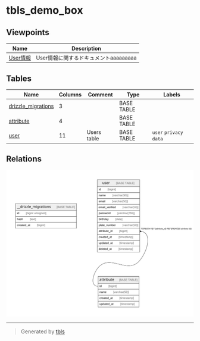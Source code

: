 # tbls_demo_box

## Viewpoints

| Name | Description |
| ---- | ----------- |
| [User情報](viewpoint-0.html) | User情報に関するドキュメントaaaaaaaaa |

## Tables

| Name | Columns | Comment | Type | Labels |
| ---- | ------- | ------- | ---- | ------ |
| [drizzle_migrations](drizzle_migrations.html) | 3 |  | BASE TABLE |  |
| [attribute](attribute.html) | 4 |  | BASE TABLE |  |
| [user](user.html) | 11 | Users table | BASE TABLE | `user` `privacy data` |

## Relations

![er](schema.svg)

---

> Generated by [tbls](https://github.com/k1LoW/tbls)

